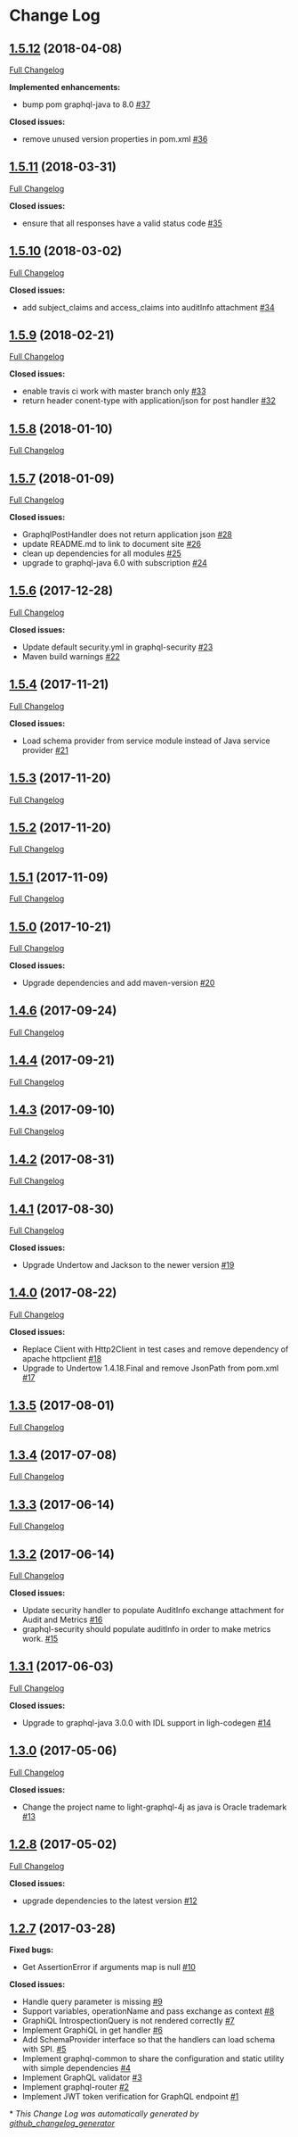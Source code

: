 # Change Log

## [1.5.12](https://github.com/networknt/light-graphql-4j/tree/1.5.12) (2018-04-08)
[Full Changelog](https://github.com/networknt/light-graphql-4j/compare/1.5.11...1.5.12)

**Implemented enhancements:**

- bump pom graphql-java to 8.0 [\#37](https://github.com/networknt/light-graphql-4j/issues/37)

**Closed issues:**

- remove unused version properties in pom.xml [\#36](https://github.com/networknt/light-graphql-4j/issues/36)

## [1.5.11](https://github.com/networknt/light-graphql-4j/tree/1.5.11) (2018-03-31)
[Full Changelog](https://github.com/networknt/light-graphql-4j/compare/1.5.10...1.5.11)

**Closed issues:**

- ensure that all responses have a valid status code [\#35](https://github.com/networknt/light-graphql-4j/issues/35)

## [1.5.10](https://github.com/networknt/light-graphql-4j/tree/1.5.10) (2018-03-02)
[Full Changelog](https://github.com/networknt/light-graphql-4j/compare/1.5.9...1.5.10)

**Closed issues:**

- add subject\_claims and access\_claims into auditInfo attachment [\#34](https://github.com/networknt/light-graphql-4j/issues/34)

## [1.5.9](https://github.com/networknt/light-graphql-4j/tree/1.5.9) (2018-02-21)
[Full Changelog](https://github.com/networknt/light-graphql-4j/compare/1.5.8...1.5.9)

**Closed issues:**

- enable travis ci work with master branch only [\#33](https://github.com/networknt/light-graphql-4j/issues/33)
- return header conent-type with application/json for post handler [\#32](https://github.com/networknt/light-graphql-4j/issues/32)

## [1.5.8](https://github.com/networknt/light-graphql-4j/tree/1.5.8) (2018-01-10)
[Full Changelog](https://github.com/networknt/light-graphql-4j/compare/1.5.7...1.5.8)

## [1.5.7](https://github.com/networknt/light-graphql-4j/tree/1.5.7) (2018-01-09)
[Full Changelog](https://github.com/networknt/light-graphql-4j/compare/1.5.6...1.5.7)

**Closed issues:**

- GraphqlPostHandler does not return application json [\#28](https://github.com/networknt/light-graphql-4j/issues/28)
- update README.md to link to document site [\#26](https://github.com/networknt/light-graphql-4j/issues/26)
- clean up dependencies for all modules [\#25](https://github.com/networknt/light-graphql-4j/issues/25)
- upgrade to graphql-java 6.0 with subscription [\#24](https://github.com/networknt/light-graphql-4j/issues/24)

## [1.5.6](https://github.com/networknt/light-graphql-4j/tree/1.5.6) (2017-12-28)
[Full Changelog](https://github.com/networknt/light-graphql-4j/compare/1.5.4...1.5.6)

**Closed issues:**

- Update default security.yml in graphql-security [\#23](https://github.com/networknt/light-graphql-4j/issues/23)
- Maven build warnings [\#22](https://github.com/networknt/light-graphql-4j/issues/22)

## [1.5.4](https://github.com/networknt/light-graphql-4j/tree/1.5.4) (2017-11-21)
[Full Changelog](https://github.com/networknt/light-graphql-4j/compare/1.5.3...1.5.4)

**Closed issues:**

- Load schema provider from service module instead of Java service provider [\#21](https://github.com/networknt/light-graphql-4j/issues/21)

## [1.5.3](https://github.com/networknt/light-graphql-4j/tree/1.5.3) (2017-11-20)
[Full Changelog](https://github.com/networknt/light-graphql-4j/compare/1.5.2...1.5.3)

## [1.5.2](https://github.com/networknt/light-graphql-4j/tree/1.5.2) (2017-11-20)
[Full Changelog](https://github.com/networknt/light-graphql-4j/compare/1.5.1...1.5.2)

## [1.5.1](https://github.com/networknt/light-graphql-4j/tree/1.5.1) (2017-11-09)
[Full Changelog](https://github.com/networknt/light-graphql-4j/compare/1.5.0...1.5.1)

## [1.5.0](https://github.com/networknt/light-graphql-4j/tree/1.5.0) (2017-10-21)
[Full Changelog](https://github.com/networknt/light-graphql-4j/compare/1.4.6...1.5.0)

**Closed issues:**

- Upgrade dependencies and add maven-version [\#20](https://github.com/networknt/light-graphql-4j/issues/20)

## [1.4.6](https://github.com/networknt/light-graphql-4j/tree/1.4.6) (2017-09-24)
[Full Changelog](https://github.com/networknt/light-graphql-4j/compare/1.4.4...1.4.6)

## [1.4.4](https://github.com/networknt/light-graphql-4j/tree/1.4.4) (2017-09-21)
[Full Changelog](https://github.com/networknt/light-graphql-4j/compare/1.4.3...1.4.4)

## [1.4.3](https://github.com/networknt/light-graphql-4j/tree/1.4.3) (2017-09-10)
[Full Changelog](https://github.com/networknt/light-graphql-4j/compare/1.4.2...1.4.3)

## [1.4.2](https://github.com/networknt/light-graphql-4j/tree/1.4.2) (2017-08-31)
[Full Changelog](https://github.com/networknt/light-graphql-4j/compare/1.4.1...1.4.2)

## [1.4.1](https://github.com/networknt/light-graphql-4j/tree/1.4.1) (2017-08-30)
[Full Changelog](https://github.com/networknt/light-graphql-4j/compare/1.4.0...1.4.1)

**Closed issues:**

- Upgrade Undertow and Jackson to the newer version [\#19](https://github.com/networknt/light-graphql-4j/issues/19)

## [1.4.0](https://github.com/networknt/light-graphql-4j/tree/1.4.0) (2017-08-22)
[Full Changelog](https://github.com/networknt/light-graphql-4j/compare/1.3.5...1.4.0)

**Closed issues:**

- Replace Client with Http2Client in test cases and remove dependency of apache httpclient [\#18](https://github.com/networknt/light-graphql-4j/issues/18)
- Upgrade to Undertow 1.4.18.Final and remove JsonPath from pom.xml [\#17](https://github.com/networknt/light-graphql-4j/issues/17)

## [1.3.5](https://github.com/networknt/light-graphql-4j/tree/1.3.5) (2017-08-01)
[Full Changelog](https://github.com/networknt/light-graphql-4j/compare/1.3.4...1.3.5)

## [1.3.4](https://github.com/networknt/light-graphql-4j/tree/1.3.4) (2017-07-08)
[Full Changelog](https://github.com/networknt/light-graphql-4j/compare/1.3.3...1.3.4)

## [1.3.3](https://github.com/networknt/light-graphql-4j/tree/1.3.3) (2017-06-14)
[Full Changelog](https://github.com/networknt/light-graphql-4j/compare/1.3.2...1.3.3)

## [1.3.2](https://github.com/networknt/light-graphql-4j/tree/1.3.2) (2017-06-14)
[Full Changelog](https://github.com/networknt/light-graphql-4j/compare/1.3.1...1.3.2)

**Closed issues:**

- Update security handler to populate AuditInfo exchange attachment for Audit and Metrics [\#16](https://github.com/networknt/light-graphql-4j/issues/16)
- graphql-security should populate auditInfo in order to make metrics work. [\#15](https://github.com/networknt/light-graphql-4j/issues/15)

## [1.3.1](https://github.com/networknt/light-graphql-4j/tree/1.3.1) (2017-06-03)
[Full Changelog](https://github.com/networknt/light-graphql-4j/compare/1.3.0...1.3.1)

**Closed issues:**

- Upgrade to graphql-java 3.0.0 with IDL support in ligh-codegen [\#14](https://github.com/networknt/light-graphql-4j/issues/14)

## [1.3.0](https://github.com/networknt/light-graphql-4j/tree/1.3.0) (2017-05-06)
[Full Changelog](https://github.com/networknt/light-graphql-4j/compare/1.2.8...1.3.0)

**Closed issues:**

- Change the project name to light-graphql-4j as java is Oracle trademark [\#13](https://github.com/networknt/light-graphql-4j/issues/13)

## [1.2.8](https://github.com/networknt/light-graphql-4j/tree/1.2.8) (2017-05-02)
[Full Changelog](https://github.com/networknt/light-graphql-4j/compare/1.2.7...1.2.8)

**Closed issues:**

- upgrade dependencies to the latest version [\#12](https://github.com/networknt/light-graphql-4j/issues/12)

## [1.2.7](https://github.com/networknt/light-graphql-4j/tree/1.2.7) (2017-03-28)
**Fixed bugs:**

- Get AssertionError if arguments map is null [\#10](https://github.com/networknt/light-graphql-4j/issues/10)

**Closed issues:**

- Handle query parameter is missing [\#9](https://github.com/networknt/light-graphql-4j/issues/9)
- Support variables, operationName and pass exchange as context [\#8](https://github.com/networknt/light-graphql-4j/issues/8)
- GraphiQL IntrospectionQuery is not rendered correctly [\#7](https://github.com/networknt/light-graphql-4j/issues/7)
- Implement GraphiQL in get handler [\#6](https://github.com/networknt/light-graphql-4j/issues/6)
- Add SchemaProvider interface so that the handlers can load schema with SPI. [\#5](https://github.com/networknt/light-graphql-4j/issues/5)
- Implement graphql-common to share the configuration and static utility with simple dependencies [\#4](https://github.com/networknt/light-graphql-4j/issues/4)
- Implement GraphQL validator [\#3](https://github.com/networknt/light-graphql-4j/issues/3)
- Implement graphql-router [\#2](https://github.com/networknt/light-graphql-4j/issues/2)
- Implement JWT token verification for GraphQL endpoint [\#1](https://github.com/networknt/light-graphql-4j/issues/1)



\* *This Change Log was automatically generated by [github_changelog_generator](https://github.com/skywinder/Github-Changelog-Generator)*